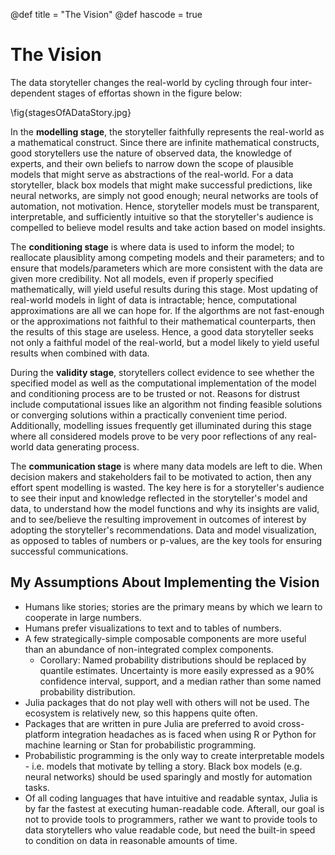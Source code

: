 @def title = "The Vision"
@def hascode = true

# The Vision

The data storyteller changes the real-world by cycling through four inter-dependent stages of effortas shown in the figure below:

\fig{stagesOfADataStory.jpg}

In the **modelling stage**, the storyteller faithfully represents the real-world as a mathematical construct.  Since there are infinite mathematical constructs, good storytellers use the nature of observed data, the knowledge of experts, and their own beliefs to narrow down the scope of plausible models that might serve as abstractions of the real-world.  For a data storyteller, black box models that might make successful predictions, like neural networks, are simply not good enough; neural networks are tools of automation, not motivation.  Hence, storyteller models must be transparent, interpretable, and sufficiently intuitive so that the storyteller's audience is compelled to believe model results and take action based on model insights.

The **conditioning stage** is where data is used to inform the model; to reallocate plausiblity among competing models and their parameters; and to ensure that models/parameters which are more consistent with the data are given more credibility.  Not all models, even if properly specified mathematically, will yield useful results during this stage.  Most updating of real-world models in light of data is intractable; hence, computational approximations are all we can hope for.  If the algorthms are not fast-enough or the approximations not faithful to their mathematical counterparts, then the results of this stage are useless.  Hence, a good data storyteller seeks not only a faithful model of the real-world, but a model likely to yield useful results when combined with data.

During the **validity stage**, storytellers collect evidence to see whether the specified model as well as the computational implementation of the model and conditioning process are to be trusted or not.  Reasons for distrust include computational issues like an algorithm not finding feasible solutions or converging solutions within a practically convenient time period.  Additionally, modelling issues frequently get illuminated during this stage where all considered models prove to be very poor reflections of any real-world data generating process.

The **communication stage** is where many data models are left to die.  When decision makers and stakeholders fail to be motivated to action, then any effort spent modelling is wasted.  The key here is for a storyteller's audience to see their input and knowledge reflected in the storyteller's model and data, to understand how the model functions and why its insights are valid, and to see/believe the resulting improvement in outcomes of interest by adopting the storyteller's recommendations.  Data and model visualization, as opposed to tables of numbers or p-values, are the key tools for ensuring successful communications.

## My Assumptions About Implementing the Vision

* Humans like stories; stories are the primary means by which we learn to cooperate in large numbers. 
* Humans prefer visualizations to text and to tables of numbers.
* A few strategically-simple composable components are more useful than an abundance of non-integrated complex components.
    * Corollary:  Named probability distributions should be replaced by quantile estimates.  Uncertainty is more easily expressed as a 90% confidence interval, support, and a median rather than some named probability distribution.
* Julia packages that do not play well with others will not be used.  The ecosystem is relatively new, so this happens quite often.
* Packages that are written in pure Julia are preferred to avoid cross-platform integration headaches as is faced when using R or Python for machine learning or Stan for probabilistic programming.
* Probabilistic programming is the only way to create interpretable models - i.e. models that motivate by telling a story.  Black box models (e.g. neural networks) should be used sparingly and mostly for automation tasks.
* Of all coding languages that have intuitive and readable syntax, Julia is by far the fastest at executing human-readable code.  Afterall, our goal is not to provide tools to programmers, rather we want to provide tools to data storytellers who value readable code, but need the built-in speed to condition on data in reasonable amounts of time.
